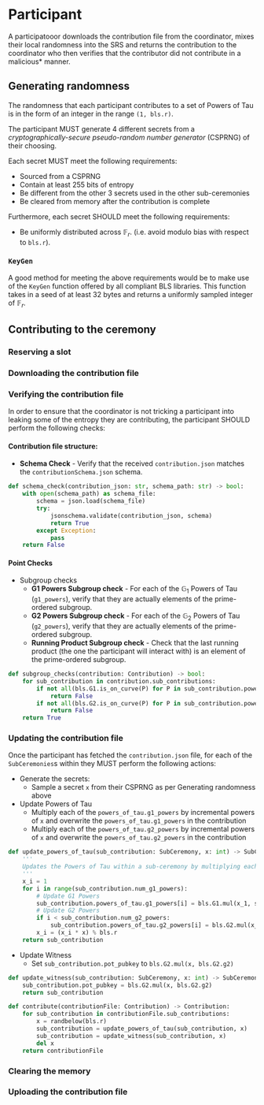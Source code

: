 # Participant

A participatooor downloads the contribution file from the coordinator, mixes their local randomness into the SRS and returns the contribution to the coordinator who then verifies that the contributor did not contribute in a malicious* manner.

## Generating randomness

The randomness that each participant contributes to a set of Powers of Tau is in the form of an integer in the range `(1, bls.r)`.

The participant MUST generate 4 different secrets from a _cryptographically-secure pseudo-random number generator_ (CSPRNG) of their choosing.

Each secret MUST meet the following requirements:
- Sourced from a CSPRNG
- Contain at least 255 bits of entropy
- Be different from the other 3 secrets used in the other sub-ceremonies
- Be cleared from memory after the contribution is complete

Furthermore, each secret SHOULD meet the following requirements:
- Be uniformly distributed across $\mathbb{F}_r$. (i.e. avoid modulo bias with respect to `bls.r`).

### `KeyGen`
A good method for meeting the above requirements would be to make use of the `KeyGen` function offered by all compliant BLS libraries. This function takes in a seed of at least 32 bytes and returns a uniformly sampled integer of $\mathbb{F}_r$.


## Contributing to the ceremony

### Reserving a slot

### Downloading the contribution file

### Verifying the contribution file

In order to ensure that the coordinator is not tricking a participant into leaking some of the entropy they are contributing, the participant SHOULD perform the following checks:


#### Contribution file structure:

- __Schema Check__ - Verify that the received `contribution.json` matches the `contributionSchema.json` schema.
```python
def schema_check(contribution_json: str, schema_path: str) -> bool:
    with open(schema_path) as schema_file:
        schema = json.load(schema_file)
        try:
            jsonschema.validate(contribution_json, schema)
            return True
        except Exception:
            pass
    return False
```

#### Point Checks

- Subgroup checks
    - __G1 Powers Subgroup check__ - For each of the $\mathbb{G}_1$ Powers of Tau (`g1_powers`), verify that they are actually elements of the prime-ordered subgroup.
    - __G2 Powers Subgroup check__ - For each of the $\mathbb{G}_2$ Powers of Tau (`g2_powers`), verify that they are actually elements of the prime-ordered subgroup.
    - __Running Product Subgroup check__ - Check that the last running product (the one the participant will interact with) is an element of the prime-ordered subgroup.

```python
def subgroup_checks(contribution: Contribution) -> bool:
    for sub_contribution in contribution.sub_contributions:
        if not all(bls.G1.is_on_curve(P) for P in sub_contribution.powers_of_tau.g1_powers):
            return False
        if not all(bls.G2.is_on_curve(P) for P in sub_contribution.powers_of_tau.g2_powers):
            return False
    return True
```

### Updating the contribution file

Once the participant has fetched the `contribution.json` file, for each of the `SubCeremonies`s within they MUST perform the following actions:

- Generate the secrets:
    - Sample a secret `x` from their CSPRNG as per Generating randomness above
- Update Powers of Tau
    - Multiply each of the `powers_of_tau.g1_powers` by incremental powers of `x` and overwrite the `powers_of_tau.g1_powers` in the contribution
    - Multiply each of the `powers_of_tau.g2_powers` by incremental powers of `x` and overwrite the `powers_of_tau.g2_powers` in the contribution

```python
def update_powers_of_tau(sub_contribution: SubCeremony, x: int) -> SubCeremony:
    '''
    Updates the Powers of Tau within a sub-ceremony by multiplying each with a successive power of the secret x.
    '''
    x_i = 1
    for i in range(sub_contribution.num_g1_powers):
        # Update G1 Powers
        sub_contribution.powers_of_tau.g1_powers[i] = bls.G1.mul(x_1, sub_contribution.powers_of_tau.g1_powers[i])
        # Update G2 Powers
        if i < sub_contribution.num_g2_powers:
            sub_contribution.powers_of_tau.g2_powers[i] = bls.G2.mul(x_1, sub_contribution.powers_of_tau.g2_powers[i])
        x_i = (x_i * x) % bls.r
    return sub_contribution
```

- Update Witness
    - Set `sub_contribution.pot_pubkey` to `bls.G2.mul(x, bls.G2.g2)`

```python
def update_witness(sub_contribution: SubCeremony, x: int) -> SubCeremony:
    sub_contribution.pot_pubkey = bls.G2.mul(x, bls.G2.g2)
    return sub_contribution
```


```python
def contribute(contributionFile: Contribution) -> Contribution:
    for sub_contribution in contributionFile.sub_contributions:
        x = randbelow(bls.r)
        sub_contribution = update_powers_of_tau(sub_contribution, x)
        sub_contribution = update_witness(sub_contribution, x)
        del x
    return contributionFile
```

### Clearing the memory

### Uploading the contribution file
